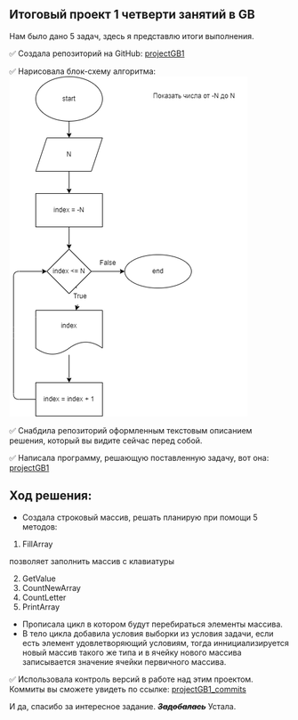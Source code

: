 ## Итоговый проект 1 четверти занятий в GB
Нам было дано 5 задач, здесь я представлю итоги выполнения.

:white_check_mark: Создала репозиторий на GitHub: [projectGB1](https://github.com/captaingitt/projectGB1.git)

:white_check_mark: Нарисовала блок-схему алгоритма:
![она здесь](https://github.com/captaingitt/projectGB1/blob/main/ex1/diagram.drawio.png)

:white_check_mark: Снабдила репозиторий оформленным текстовым описанием решения, который вы видите сейчас перед собой. 

:white_check_mark: Написала программу, решающую поставленную задачу, вот она: [projectGB1](https://github.com/captaingitt/projectGB1/blob/main/ex1/Program.cs)  

## Ход решения:
* Создала строковый массив, решать планирую при помощи 5 методов:

 1. FillArray 

позволяет заполнить массив с клавиатуры

2. GetValue
3. CountNewArray
4. CountLetter
5. PrintArray
* Прописала цикл в котором будут перебираться элементы массива. 
* В тело цикла добавила условия выборки из условия задачи, если есть элемент удовлетворяющий условиям, тогда иннициализируется новый массив такого же типа и в ячейку нового массива записывается значение ячейки первичного массива.


:white_check_mark: Использовала контроль версий в работе над этим проектом. Коммиты вы сможете увидеть по ссылке: [projectGB1_commits](https://github.com/captaingitt/projectGB1/commits/main) 

И да, спасибо за интересное задание. ~~*__Задобалась__*~~ Устала.